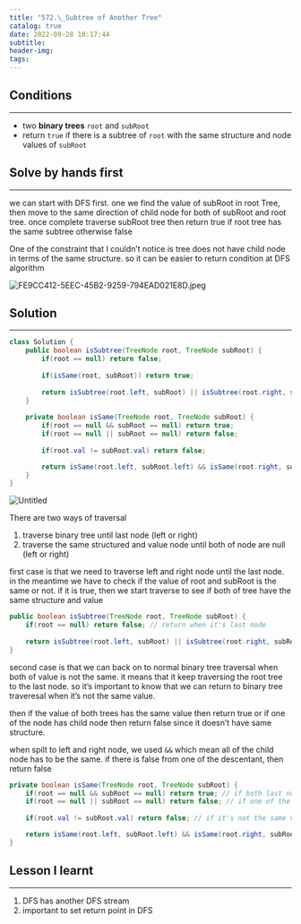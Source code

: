 ```yaml
---
title: "572.\_Subtree of Another Tree"
catalog: true
date: 2022-09-28 10:17:44
subtitle:
header-img:
tags:
---
```

## Conditions

---

- two **binary trees** `root` and `subRoot`
- return `true` if there is a subtree of `root` with the same structure and node values of `subRoot`

## Solve by hands first

---

we can start with DFS first. one we find the value of subRoot in root Tree, then move to the same direction of child node for both of subRoot and root tree. once complete traverse subRoot tree then return true if root tree has the same subtree otherwise false

One of the constraint that I couldn’t notice is tree does not have child node in terms of the same structure. so it can be easier to return condition at DFS algorithm

![FE9CC412-5EEC-45B2-9259-794EAD021E8D.jpeg](https://s3-us-west-2.amazonaws.com/secure.notion-static.com/a33c168f-daaf-4e31-b112-466585656805/FE9CC412-5EEC-45B2-9259-794EAD021E8D.jpeg)

## Solution

---

```java
class Solution {
    public boolean isSubtree(TreeNode root, TreeNode subRoot) {
        if(root == null) return false;
 
        if(isSame(root, subRoot)) return true;
        
        return isSubtree(root.left, subRoot) || isSubtree(root.right, subRoot);
    }
    
    private boolean isSame(TreeNode root, TreeNode subRoot) {
        if(root == null && subRoot == null) return true;
        if(root == null || subRoot == null) return false;
        
        if(root.val != subRoot.val) return false;

        return isSame(root.left, subRoot.left) && isSame(root.right, subRoot.right);
    }
}
```

![Untitled](https://s3-us-west-2.amazonaws.com/secure.notion-static.com/1a763a04-c2e4-4b79-a4a2-d2475f472a65/Untitled.png)

There are two ways of traversal

1. traverse binary tree until last node (left or right)
2. traverse the same structured and value node until both of node are null (left or right)

first case is that we need to traverse left and right node until the last node. in the meantime we have to check if the value of root and subRoot is the same or not. if it is true, then we start traverse to see if both of tree have the same structure and value

```java
public boolean isSubtree(TreeNode root, TreeNode subRoot) {
    if(root == null) return false; // return when it's last node
    
    return isSubtree(root.left, subRoot) || isSubtree(root.right, subRoot);
}
```

second case is that we can back on to normal binary tree traversal when both of value is not the same. it means that it keep traversing the root tree to the last node. so it’s important to know that we can return to binary tree traveresal when it’s not the same value.

then if the value of both trees has the same value then return true or if one of the node has child node then return false since it doesn’t have same structure. 

when spilt to left and right node, we used `&&` which mean all of the child node has to be the same. if there is false from one of the descentant, then return false 

```java
private boolean isSame(TreeNode root, TreeNode subRoot) {
    if(root == null && subRoot == null) return true; // if both last node is null, it could be same structure
    if(root == null || subRoot == null) return false; // if one of the node has child node, it doesn't have same structure
    
    if(root.val != subRoot.val) return false; // if it's not the same value we can go back to normal traverse which is isSubtree method

    return isSame(root.left, subRoot.left) && isSame(root.right, subRoot.right); 
}
```

## Lesson I learnt

---

1. DFS has another DFS stream 
2. important to set return point in DFS
